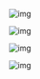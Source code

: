 ![img](https://lh3.googleusercontent.com/--T-yEclL07Ks8icCcTzhiiYRqn8Ugnlwt277C7pOG9Wr0eq99H4UAQFhyTeTmQbZNehNudL7Y_dQ5f1eGnUPhVDQHpEvY_2cZF2RvLp-a95yrBc6EpUDtbMAC4Jh9SJ32YV9xNzMpE=s0)

![img](https://lh6.googleusercontent.com/D0h-hpEIBdNTqonlQZtCJGKKOMru1EuDGe2xSCPZuYmiBzub1gOVGZmYESejYX5INAFNnkrzKwFbMXi9tGrbtJgrDhw8YST9g5LhZxEKpHTlYtMynj2t0Nf1V8OfEWpwMGEyFORU_kk=s0)

![img](https://lh6.googleusercontent.com/YIWcbA1U8IPMk3dx8D4R5HHxrbZMQSuOQGf16SH-6BJ6aTjcgi56MoHo66cl5se1bbnM26F910O-Ta7SHCh4x7M9JGSqyA12WOGABj02Q4bA7vmcO_R8v9dKneJmKIyslHqoLby1WmQ=s0)

![img](https://lh6.googleusercontent.com/cxmaPk0BQKNKzvSV010qZ-8IWqbX1VLIbLAFDAC3buNdnaAWciPDu31FhSdedNu1PFIL8cdMTzM2YYOLmeUqvQLhSvt9CPF9DInfdyaDX5OYufPwzgwvXP1D-fCmHxuj-2bBA3H8Xek=s0)